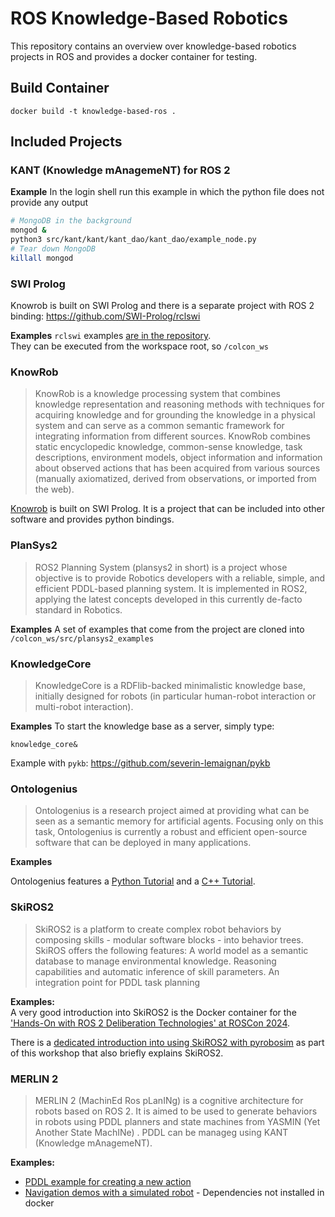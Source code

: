 # ROS Knowledge-Based Robotics
This repository contains an overview over knowledge-based robotics projects in ROS and provides a docker container for testing.

## Build Container

```shell
docker build -t knowledge-based-ros .
```

## Included Projects

### KANT (Knowledge mAnagemeNT) for ROS 2

**Example**
In the login shell run this example in which the python file does not provide any output
```sh
# MongoDB in the background
mongod &
python3 src/kant/kant/kant_dao/kant_dao/example_node.py
# Tear down MongoDB
killall mongod
```

### SWI Prolog
Knowrob is built on SWI Prolog and there is a separate project with ROS 2 binding: https://github.com/SWI-Prolog/rclswi

**Examples**
`rclswi` examples [are in the repository](https://github.com/guillaumeautran/rclswi/tree/galactic-devel/examples).  
They can be executed from the workspace root, so `/colcon_ws`

### KnowRob
> KnowRob is a knowledge processing system that combines knowledge representation and reasoning methods with techniques for acquiring knowledge and for grounding the knowledge in a physical system and can serve as a common semantic framework for integrating information from different sources. KnowRob combines static encyclopedic knowledge, common-sense knowledge, task descriptions, environment models, object information and information about observed actions that has been acquired from various sources (manually axiomatized, derived from observations, or imported from the web). 

[Knowrob](https://knowrob.org/) is built on SWI Prolog. It is a project that can be included into other software and provides python bindings.


### PlanSys2

> ROS2 Planning System (plansys2 in short) is a project whose objective is to provide Robotics developers with a reliable, simple, and efficient PDDL-based planning system. It is implemented in ROS2, applying the latest concepts developed in this currently de-facto standard in Robotics.

**Examples**
A set of examples that come from the project are cloned into `/colcon_ws/src/plansys2_examples`

### KnowledgeCore
> KnowledgeCore is a RDFlib-backed minimalistic knowledge base, initially designed for robots (in particular human-robot interaction or multi-robot interaction).

**Examples**
To start the knowledge base as a server, simply type:
```shell
knowledge_core&
```
Example with `pykb`: https://github.com/severin-lemaignan/pykb

### Ontologenius

> Ontologenius is a research project aimed at providing what can be seen as a semantic memory for artificial agents. Focusing only on this task, Ontologenius is currently a robust and efficient open-source software that can be deployed in many applications.

**Examples**

Ontologenius features a [Python Tutorial](https://sarthou.github.io/ontologenius/python_Tutorials/Tutorials.html) and a [C++ Tutorial](https://sarthou.github.io/ontologenius/cpp_Tutorials/Tutorials.html).

### SkiROS2

> SkiROS2 is a platform to create complex robot behaviors by composing skills - modular software blocks - into behavior trees. SkiROS offers the following features: A world model as a semantic database to manage environmental knowledge. Reasoning capabilities and automatic inference of skill parameters. An integration point for PDDL task planning

**Examples:**  
A very good introduction into SkiROS2 is the Docker container for the ['Hands-On with ROS 2 Deliberation Technologies' at ROSCon 2024](https://github.com/ros-wg-delib/roscon24-workshop).

There is a [dedicated introduction into using SkiROS2 with pyrobosim](https://github.com/matthias-mayr/skiros2_pyrobosim_lib) as part of this workshop that also briefly explains SkiROS2.

### MERLIN 2

> MERLIN 2 (MachinEd Ros pLanINg) is a cognitive architecture for robots based on ROS 2. It is aimed to be used to generate behaviors in robots using PDDL planners and state machines from YASMIN (Yet Another State MachINe) . PDDL can be manageg using KANT (Knowledge mAnagemeNT).

**Examples:**  
* [PDDL example for creating a new action](https://merlin2.readthedocs.io/en/latest/Creating%20New%20Actions.html#)
* [Navigation demos with a simulated robot](https://merlin2.readthedocs.io/en/latest/Demos.html#) - Dependencies not installed in docker